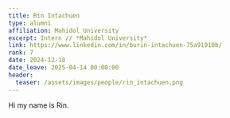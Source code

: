 ```yaml
---
title: Rin Intachuen
type: alumni
affiliation: Mahidol University
excerpt: Intern // *Mahidol University*
link: https://www.linkedin.com/in/burin-intachuen-75a91910b/
rank: 7
date: 2024-12-18
date_leave: 2025-04-14 00:00:00
header:
  teaser: /assets/images/people/rin_intachuen.png
---
```


Hi my name is Rin.
